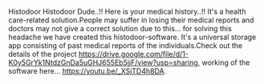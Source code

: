 Histodoor
      Histodoor Dude..!! Here is your medical history..!! It's a health care-related solution.People may suffer in losing their medical reports and doctors may not give a correct solution due to this... for solving this headache we have created this histodoor-software. It's a universal storage app consisting of past medical reports of the individuals.Check out the details of the project https://drive.google.com/file/d/1-K0y5GrYk1NtdzGnDa5uGHJ655Eb5jjF/view?usp=sharing, working of the software here... https://youtu.be/_XSjTD4h8DA. 
